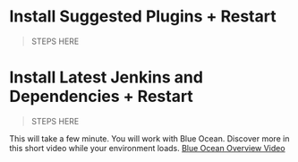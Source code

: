 # Install Suggested Plugins + Restart 
> STEPS HERE

# Install Latest Jenkins and Dependencies + Restart
> STEPS HERE

This will take a few minute. You will work with Blue Ocean. Discover more in this short video while your environment loads. 
[Blue Ocean Overview Video](https://www.youtube.com/embed/k_fVlU1FwP4)
